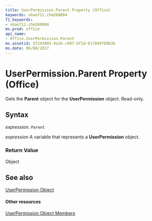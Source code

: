 ```yaml
---
title: UserPermission.Parent Property (Office)
keywords: vbaof11.chm260004
f1_keywords:
- vbaof11.chm260004
ms.prod: office
api_name:
- Office.UserPermission.Parent
ms.assetid: 57243603-4e1b-c99f-bf1d-617840f89b3b
ms.date: 06/08/2017
---
```



# UserPermission.Parent Property (Office)

Gets the  **Parent** object for the **UserPermission** object. Read-only.


## Syntax

 _expression_. `Parent`

 _expression_ A variable that represents a **UserPermission** object.


### Return Value

Object


## See also


[UserPermission Object](userpermission-object-office.md)
#### Other resources


[UserPermission Object Members](userpermission-members-office.md)

